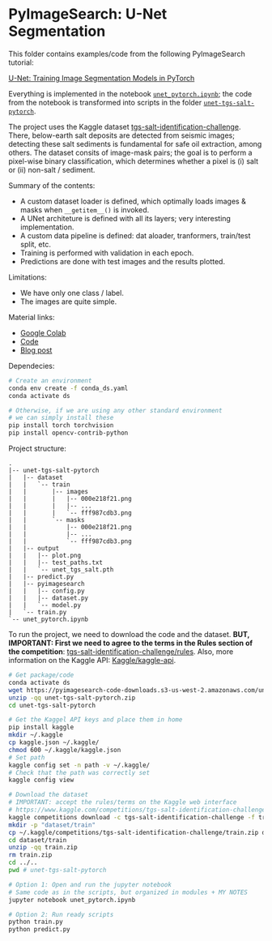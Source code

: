 # PyImageSearch: U-Net Segmentation

This folder contains examples/code from the following PyImageSearch tutorial:

[U-Net: Training Image Segmentation Models in PyTorch](https://pyimagesearch.com/2021/11/08/u-net-training-image-segmentation-models-in-pytorch/?_ga=2.73178069.791523268.1684131076-844635163.1684131075)

Everything is implemented in the notebook [`unet_pytorch.ipynb`](./unet_pytorch.ipynb); the code from the notebook is transformed into scripts in the folder [`unet-tgs-salt-pytorch`](./unet-tgs-salt-pytorch).

The project uses the Kaggle dataset [tgs-salt-identification-challenge](https://www.kaggle.com/competitions/tgs-salt-identification-challenge/overview). There, below-earth salt deposits are detected from seismic images; detecting these salt sediments is fundamental for safe oil extraction, among others. The dataset consits of image-mask pairs; the goal is to perform a pixel-wise binary classification, which determines whether a pixel is (i) salt or (ii) non-salt / sediment.

Summary of the contents:

- A custom dataset loader is defined, which optimally loads images & masks when `__getitem__()` is invoked.
- A UNet architeture is defined with all its layers; very interesting implementation.
- A custom data pipeline is defined: dat aloader, tranformers, train/test split, etc.
- Training is performed with validation in each epoch.
- Predictions are done with test images and the results plotted.

Limitations:

- We have only one class / label.
- The images are quite simple.

Material links:

- [Google Colab](https://colab.research.google.com/drive/1qRfXv17pfdvKjZM21b0k8YUp5k-E1M6g?usp=sharing)
- [Code](https://pyimagesearch-code-downloads.s3-us-west-2.amazonaws.com/unet-tgs-salt-pytorch/unet-tgs-salt-pytorch.zip)
- [Blog post](https://www.pyimagesearch.com/2021/11/08/u-net-training-image-segmentation-models-in-pytorch/?_ga=2.95606874.791523268.1684131076-844635163.1684131075)

Dependecies:

```bash
# Create an environment
conda env create -f conda_ds.yaml
conda activate ds

# Otherwise, if we are using any other standard environment
# we can simply install these
pip install torch torchvision
pip install opencv-contrib-python
```

Project structure:

```
.
|-- unet-tgs-salt-pytorch
|   |-- dataset
|   |   `-- train
|   |       |-- images
|   |       |   |-- 000e218f21.png
|   |       |   |-- ...
|   |       |   `-- fff987cdb3.png
|   |       `-- masks
|   |           |-- 000e218f21.png
|   |           |-- ...
|   |           `-- fff987cdb3.png
|   |-- output
|   |   |-- plot.png
|   |   |-- test_paths.txt
|   |   `-- unet_tgs_salt.pth
|   |-- predict.py
|   |-- pyimagesearch
|   |   |-- config.py
|   |   |-- dataset.py
|   |   `-- model.py
|   `-- train.py
`-- unet_pytorch.ipynb
```

To run the project, we need to download the code and the dataset. **BUT, IMPORTANT: First we need to agree to the terms in the Rules section of the competition**: [tgs-salt-identification-challenge/rules](https://www.kaggle.com/competitions/tgs-salt-identification-challenge/rules). Also, more information on the Kaggle API: [Kaggle/kaggle-api](https://github.com/Kaggle/kaggle-api).

```bash
# Get package/code
conda activate ds
wget https://pyimagesearch-code-downloads.s3-us-west-2.amazonaws.com/unet-tgs-salt-pytorch/unet-tgs-salt-pytorch.zip
unzip -qq unet-tgs-salt-pytorch.zip
cd unet-tgs-salt-pytorch

# Get the Kaggel API keys and place them in home 
pip install kaggle
mkdir ~/.kaggle
cp kaggle.json ~/.kaggle/
chmod 600 ~/.kaggle/kaggle.json
# Set path
kaggle config set -n path -v ~/.kaggle/
# Check that the path was correctly set
kaggle config view

# Download the dataset
# IMPORTANT: accept the rules/terms on the Kaggle web interface
# https://www.kaggle.com/competitions/tgs-salt-identification-challenge/rules
kaggle competitions download -c tgs-salt-identification-challenge -f train.zip
mkdir -p "dataset/train"
cp ~/.kaggle/competitions/tgs-salt-identification-challenge/train.zip dataset/train
cd dataset/train
unzip -qq train.zip
rm train.zip
cd ../..
pwd # unet-tgs-salt-pytorch

# Option 1: Open and run the jupyter notebook
# Same code as in the scripts, but organized in modules + MY NOTES
jupyter notebook unet_pytorch.ipynb

# Option 2: Run ready scripts
python train.py
python predict.py
```

